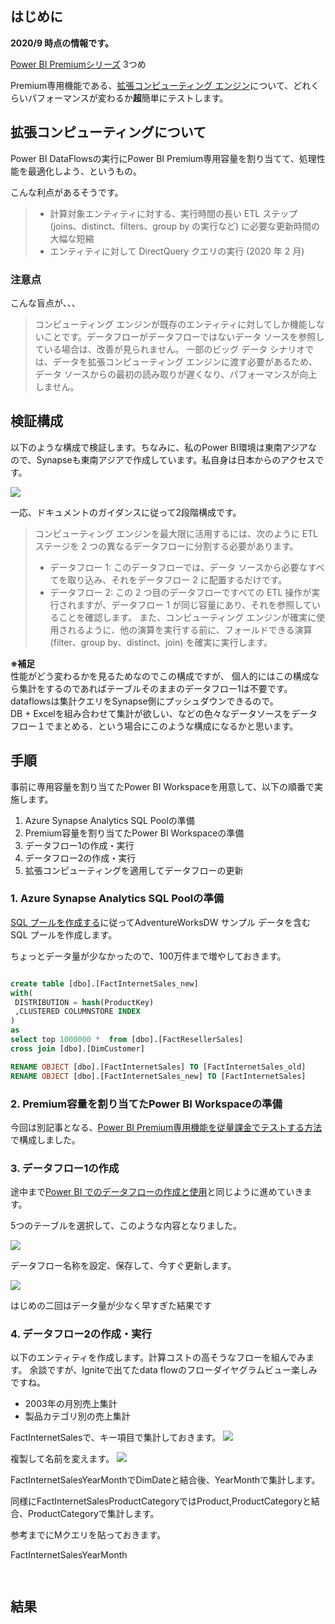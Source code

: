 ## はじめに

**2020/9 時点の情報です。**

[Power BI Premiumシリーズ](../README.md) 3つめ

Premium専用機能である、[拡張コンピューティング エンジン](https://docs.microsoft.com/ja-jp/power-bi/transform-model/service-dataflows-enhanced-compute-engine)について、どれくらいパフォーマンスが変わるか**超**簡単にテストします。

## 拡張コンピューティングについて

Power BI DataFlowsの実行にPower BI Premium専用容量を割り当てて、処理性能を最適化しよう、というもの。

こんな利点があるそうです。

>- 計算対象エンティティに対する、実行時間の長い ETL ステップ (joins、distinct、filters、group by の実行など) に必要な更新時間の大幅な短縮
>- エンティティに対して DirectQuery クエリの実行 (2020 年 2 月)

### 注意点
こんな盲点が、、、

> コンピューティング エンジンが既存のエンティティに対してしか機能しないことです。データフローがデータフローではないデータ ソースを参照している場合は、改善が見られません。 一部のビッグ データ シナリオでは、データを拡張コンピューティング エンジンに渡す必要があるため、データ ソースからの最初の読み取りが遅くなり、パフォーマンスが向上しません。

## 検証構成

以下のような構成で検証します。ちなみに、私のPower BI環境は東南アジアなので、Synapseも東南アジアで作成しています。私自身は日本からのアクセスです。

![](.media/draw/flow.drawio.svg)

一応、ドキュメントのガイダンスに従って2段階構成です。

>コンピューティング エンジンを最大限に活用するには、次のように ETL ステージを 2 つの異なるデータフローに分割する必要があります。
>- データフロー 1: このデータフローでは、データ ソースから必要なすべてを取り込み、それをデータフロー 2 に配置するだけです。
>- データフロー 2: この 2 つ目のデータフローですべての ETL 操作が実行されますが、データフロー 1 が同じ容量にあり、それを参照していることを確認します。 また、コンピューティング エンジンが確実に使用されるように、他の演算を実行する前に、フォールドできる演算 (filter、group by、distinct、join) を確実に実行します。

**※補足**  
性能がどう変わるかを見るためなのでこの構成ですが、
個人的にはこの構成なら集計をするのであればテーブルそのままのデータフロー1は不要です。dataflowsは集計クエリをSynapse側にプッシュダウンできるので。  
DB + Excelを組み合わせて集計が欲しい、などの色々なデータソースをデータフロー１でまとめる、という場合にこのような構成になるかと思います。

## 手順

事前に専用容量を割り当てたPower BI Workspaceを用意して、以下の順番で実施します。

1. Azure Synapse Analytics SQL Poolの準備
2. Premium容量を割り当てたPower BI Workspaceの準備
3. データフロー1の作成・実行
4. データフロー2の作成・実行
5. 拡張コンピューティングを適用してデータフローの更新

### 1. Azure Synapse Analytics SQL Poolの準備


[SQL プールを作成する](https://docs.microsoft.com/ja-jp/azure/synapse-analytics/sql-data-warehouse/create-data-warehouse-portal#create-a-sql-pool)に従ってAdventureWorksDW サンプル データを含む SQL プールを作成します。

ちょっとデータ量が少なかったので、100万件まで増やしておきます。

```sql

create table [dbo].[FactInternetSales_new]
with(
 DISTRIBUTION = hash(ProductKey)
 ,CLUSTERED COLUMNSTORE INDEX
)
as 
select top 1000000 *  from [dbo].[FactResellerSales]
cross join [dbo].[DimCustomer]

RENAME OBJECT [dbo].[FactInternetSales] TO [FactInternetSales_old]
RENAME OBJECT [dbo].[FactInternetSales_new] TO [FactInternetSales]

```

### 2. Premium容量を割り当てたPower BI Workspaceの準備

今回は別記事となる、[Power BI Premium専用機能を従量課金でテストする方法](../Power%20BI%20Premium専用機能を従量課金でテストする方法/README.md)で構成しました。

### 3. データフロー1の作成

途中まで[Power BI でのデータフローの作成と使用](https://docs.microsoft.com/ja-jp/power-bi/transform-model/service-dataflows-create-use)と同じように進めていきます。

5つのテーブルを選択して、このような内容となりました。

![](.media/png/df1-1.png)

データフロー名称を設定、保存して、今すぐ更新します。

![](.media/png/df1-2.png)

はじめの二回はデータ量が少なく早すぎた結果です

### 4. データフロー2の作成・実行

以下のエンティティを作成します。計算コストの高そうなフローを組んでみます。
余談ですが、Igniteで出てたdata flowのフローダイヤグラムビュー楽しみですね。

- 2003年の月別売上集計
- 製品カテゴリ別の売上集計

FactInternetSalesで、キー項目で集計しておきます。
![](.media/png/df2-1.png)

複製して名前を変えます。
![](.media/png/df2-s1.png)

FactInternetSalesYearMonthでDimDateと結合後、YearMonthで集計します。

同様にFactInternetSalesProductCategoryではProduct,ProductCategoryと結合、ProductCategoryで集計します。


参考までにMクエリを貼っておきます。

FactInternetSalesYearMonth

```

```

```
```


## 結果
